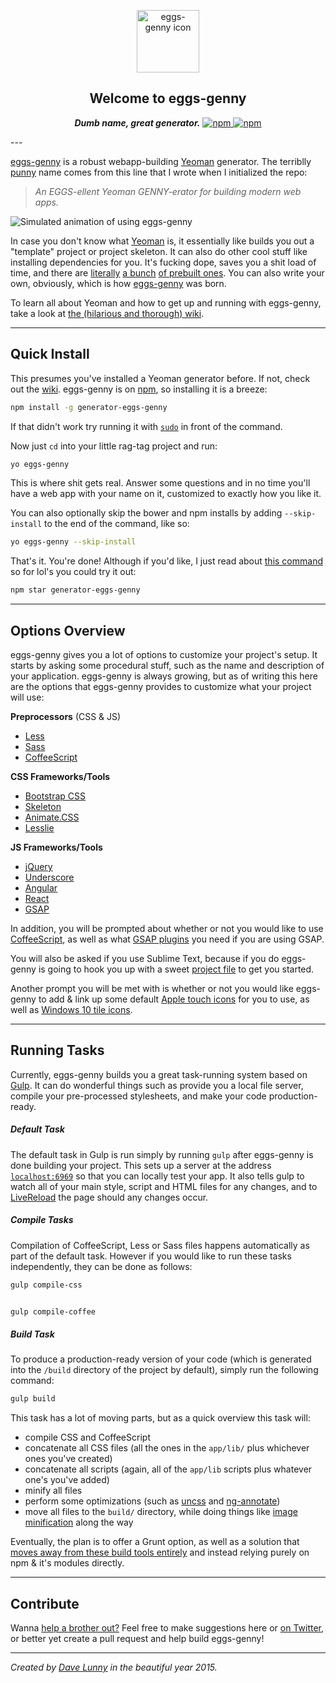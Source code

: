 <p align="center">
 <img alt="eggs-genny icon" src="http://i.imgur.com/vlFAgsx.png" width="100">
 <h2 align="center">Welcome to eggs-genny</h2>
 <p align="center">
  <b><i>Dumb name, great generator.</i></b>
  <a href="https://www.npmjs.com/package/generator-eggs-genny">
   <img alt="npm" src="https://img.shields.io/npm/v/generator-eggs-genny.svg?style=flat-square" />
   <img alt="npm" src="https://img.shields.io/npm/dm/generator-eggs-genny.svg?style=flat-square" />
  </a>
 </p>
</p>
---

[eggs-genny](http://himynameisdave.github.io/eggs-genny/#/
) is a robust webapp-building [Yeoman](http://yeoman.io/) generator. The terriblly [punny](http://en.wikipedia.org/wiki/Pun) name comes from this line that I wrote when I initialized the repo:

>*An EGGS-ellent Yeoman GENNY-erator for building modern web apps.*

![Simulated animation of using eggs-genny](http://i.imgur.com/UbHYhNa.gif)

In case you don't know what [Yeoman](http://yeoman.io/) is, it essentially like builds you out a "template" project or project skeleton. It can also do other cool stuff like installing dependencies for you. It's fucking dope, saves you a shit load of time, and there are [literally](https://github.com/yeoman/generator-webapp) [a bunch](https://github.com/yeoman/generator-polymer) [of prebuilt ones](https://github.com/yeoman/generator-bootstrap). You can also write your own, obviously, which is how [eggs-genny](https://www.npmjs.com/package/generator-eggs-genny) was born.


To learn all about Yeoman and how to get up and running with eggs-genny, take a look at [the (hilarious and thorough) wiki](https://github.com/himynameisdave/eggs-genny/wiki).

---
## Quick Install

This presumes you've installed a Yeoman generator before. If not, check out the [wiki](https://github.com/himynameisdave/eggs-genny/wiki/Installation-Setup). eggs-genny is on [npm](https://www.npmjs.com/package/generator-eggs-genny), so installing it is a breeze:

```bash
npm install -g generator-eggs-genny
```

If that didn't work try running it with [`sudo`](https://github.com/himynameisdave/eggs-genny/wiki/Installation-Setup#what-the-s-h-i-t-is-this) in front of the command.

Now just `cd` into your little rag-tag project and run:

```bash
yo eggs-genny
```

This is where shit gets real. Answer some questions and in no time you'll have a web app with your name on it, customized to exactly how you like it.

You can also optionally skip the bower and npm installs by adding `--skip-install` to the end of the command, like so:

```bash
yo eggs-genny --skip-install
```

That's it. You're done! Although if you'd like, I just read about [this command](https://docs.npmjs.com/cli/star) so for lol's you could try it out:
```bash
npm star generator-eggs-genny
```


---
## Options Overview

eggs-genny gives you a lot of options to customize your project's setup. It starts by asking some procedural stuff, such as the name and description of your application. eggs-genny is always growing, but as of writing this here are the options that eggs-genny provides to customize what your project will use:

**Preprocessors** (CSS & JS)

- [Less](http://lesscss.org/)
- [Sass](http://sass-lang.com/)
- [CoffeeScript](http://coffeescript.org/)

**CSS Frameworks/Tools**

- [Bootstrap CSS](http://getbootstrap.com/css/)
- [Skeleton](http://getskeleton.com/)
- [Animate.CSS](http://daneden.github.io/animate.css/)
- [Lesslie](https://github.com/himynameisdave/Lesslie)

**JS Frameworks/Tools**

- [jQuery](http://jquery.com)
- [Underscore](http://underscorejs.org/)
- [Angular](https://angularjs.org/)
- [React](http://facebook.github.io/react/)
- [GSAP](https://greensock.com/gsap)

In addition, you will be prompted about whether or not you would like to use [CoffeeScript](https://www.npmjs.com/package/coffee-script), as well as what [GSAP plugins](https://greensock.com/plugins/) you need if you are using GSAP.

You will also be asked if you use Sublime Text, because if you do eggs-genny is going to hook you up with a sweet [project file](http://code.tutsplus.com/tutorials/sublime-text-2-project-bliss--net-27256) to get you started.

Another prompt you will be met with is whether or not you would like eggs-genny to add & link up some default [Apple touch icons](http://taylor.fausak.me/2015/01/27/ios-8-web-apps/) for you to use, as well as [Windows 10 tile icons](http://bit.ly/1AknLat).

<!-- ## Documentation

If you want to know about the automated Gulp [build process](https://github.com/himynameisdave/eggs-genny/wiki/Gulp:-Build) or [development process](https://github.com/himynameisdave/eggs-genny/wiki/Gulp:-Development), or the [directory structure](https://github.com/himynameisdave/eggs-genny/wiki/Basic-Directory-Structure) that eggs-genny produces, the best source are [the docs](http://himynameisdave.github.io/eggs-genny/#/).


You could also head over to [the wiki](https://github.com/himynameisdave/eggs-genny/wiki) which should make you laugh while answering all of your questions, although it's essentially the same as the docs. -->

---

## Running Tasks

Currently, eggs-genny builds you a great task-running system based on [Gulp](gulpjs.com). It can do wonderful things such as provide you a local file server, compile your pre-processed stylesheets, and make your code production-ready.


##### Default Task

The default task in Gulp is run simply by running `gulp` after eggs-genny is done building your project. This sets up a server at the address [`localhost:6969`](http://localhost:6969) so that you can locally test your app. It also tells gulp to watch all of your main style, script and HTML files for any changes, and to [LiveReload](https://chrome.google.com/webstore/detail/livereload/jnihajbhpnppcggbcgedagnkighmdlei?hl=en) the page should any changes occur.


##### Compile Tasks

Compilation of CoffeeScript, Less or Sass files happens automatically as part of the default task. However if you would like to run these tasks independently, they can be done as follows:
```bash
gulp compile-css


gulp compile-coffee
```

##### Build Task

To produce a production-ready version of your code (which is generated into the `/build` directory of the project by default), simply run the following command:
```bash
gulp build
```

This task has a lot of moving parts, but as a quick overview this task will:

- compile CSS and CoffeeScript
- concatenate all CSS files (all the ones in the `app/lib/` plus whichever ones you've created)
- concatenate all scripts (again, all of the `app/lib` scripts plus whatever one's you've added)
- minify all files
- perform some optimizations (such as [uncss](https://www.npmjs.com/package/gulp-uncss) and [ng-annotate](https://www.npmjs.com/package/gulp-ng-annotate))
- move all files to the `build/` directory, while doing things like [image minification](https://github.com/sindresorhus/gulp-imagemin) along the way

 

Eventually, the plan is to offer a Grunt option, as well as a solution that [moves away from these build tools entirely](http://blog.keithcirkel.co.uk/why-we-should-stop-using-grunt/) and instead relying purely on npm & it's modules directly.

---
## Contribute

Wanna [help a brother out?](http://himynameisdave.github.io/eggs-genny/#/help-a-brother-out) Feel free to make suggestions here or [on Twitter](https://twitter.com/dave_lunny), or better yet create a pull request and help build eggs-genny!

---

*Created by [Dave Lunny](https://himynameisdave.github.io) in the beautiful year 2015.*
